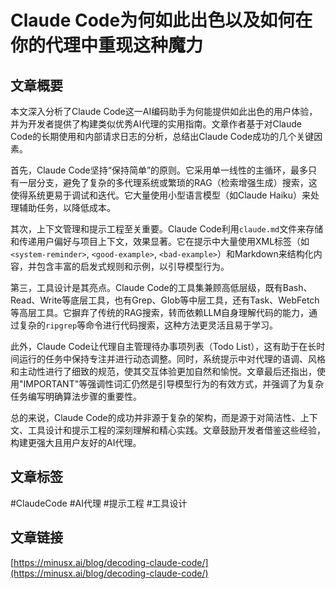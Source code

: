 # Claude Code为何如此出色以及如何在你的代理中重现这种魔力

## 文章概要

本文深入分析了Claude Code这一AI编码助手为何能提供如此出色的用户体验，并为开发者提供了构建类似优秀AI代理的实用指南。文章作者基于对Claude Code的长期使用和内部请求日志的分析，总结出Claude Code成功的几个关键因素。

首先，Claude Code坚持“保持简单”的原则。它采用单一线性的主循环，最多只有一层分支，避免了复杂的多代理系统或繁琐的RAG（检索增强生成）搜索，这使得系统更易于调试和迭代。它大量使用小型语言模型（如Claude Haiku）来处理辅助任务，以降低成本。

其次，上下文管理和提示工程至关重要。Claude Code利用`claude.md`文件来存储和传递用户偏好与项目上下文，效果显著。它在提示中大量使用XML标签（如`<system-reminder>`, `<good-example>`, `<bad-example>`）和Markdown来结构化内容，并包含丰富的启发式规则和示例，以引导模型行为。

第三，工具设计是其亮点。Claude Code的工具集兼顾高低层级，既有Bash、Read、Write等底层工具，也有Grep、Glob等中层工具，还有Task、WebFetch等高层工具。它摒弃了传统的RAG搜索，转而依赖LLM自身理解代码的能力，通过复杂的`ripgrep`等命令进行代码搜索，这种方法更灵活且易于学习。

此外，Claude Code让代理自主管理待办事项列表（Todo List），这有助于在长时间运行的任务中保持专注并进行动态调整。同时，系统提示中对代理的语调、风格和主动性进行了细致的规范，使其交互体验更加自然和愉悦。文章最后还指出，使用"IMPORTANT"等强调性词汇仍然是引导模型行为的有效方式，并强调了为复杂任务编写明确算法步骤的重要性。

总的来说，Claude Code的成功并非源于复杂的架构，而是源于对简洁性、上下文、工具设计和提示工程的深刻理解和精心实践。文章鼓励开发者借鉴这些经验，构建更强大且用户友好的AI代理。

## 文章标签

#ClaudeCode #AI代理 #提示工程 #工具设计

## 文章链接

[https://minusx.ai/blog/decoding-claude-code/](https://minusx.ai/blog/decoding-claude-code/)